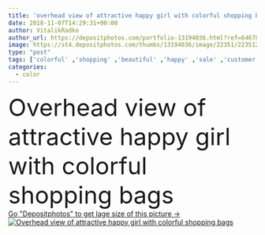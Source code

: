 ```yaml
---
title: 'overhead view of attractive happy girl with colorful shopping bags'
date: 2018-11-07T14:29:31+00:00
author: VitalikRadko
author_url: https://depositphotos.com/portfolio-13194036.html?ref=64678756
image: https://st4.depositphotos.com/thumbs/13194036/image/22351/223512052/api_thumb_450.jpg?forcejpeg=true
type: "post"
tags: ['colorful' ,'shopping' ,'beautiful' ,'happy' ,'sale' ,'customer' ,'person' ,'girl' ,'female' ,'smiling' ,'people' ,'happiness' ,'caucasian' ,'style' ,'fashion' ,'elegant' ,'stylish' ,'woman' ,'indoors' ,'trendy' ,'blonde' ,'attractive' ,'shopper' ,'fashionable' ,'shopaholic' ,'copy space' ,'young adult' ,'shopping bags' ,'shopping mall' ,'shopping center' ,'overhead view' ]
categories: 
  - color
---
```

<div aling="center">
            <font size="60"> Overhead view of attractive happy girl with colorful shopping bags</font>   
</div>
<div>
    <a href='https://depositphotos.com/223512052/stock-photo-overhead-view-attractive-happy-girl.html?ref=64678756' target=_blank > Go "Depositphotos" to get lage size of this picture ->
        <img href='https://depositphotos.com/223512052/stock-photo-overhead-view-attractive-happy-girl.html?ref=64678756' src='https://st4.depositphotos.com/13194036/22351/i/950/depositphotos_223512052-stock-photo-overhead-view-attractive-happy-girl.jpg?forcejpeg=true' alt='Overhead view of attractive happy girl with colorful shopping bags' >
    </a>
</div>
